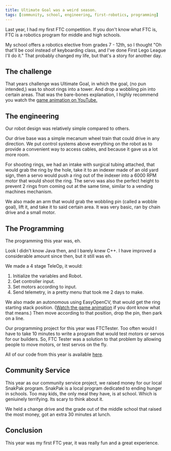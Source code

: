 ```yaml
---
title: Ultimate Goal was a weird season.
tags: [community, school, engineering, first-robotics, programming]
---
```


Last year, I had my first FTC competition. If you don't know what FTC is, FTC is a robotics program for middle and high schools.

My school offers a robotics elective from grades 7 - 12th, so I thought "Oh that'll be cool instead of keyboarding class, and I've done First Lego League I'll do it." That probably changed my life, but that's a story for another day. 

## The challenge
That years challenge was Ultimate Goal, in which the goal, (no pun intended,) was to shoot rings into a tower. And drop a wobbling pin into certain areas. That was the bare-bones explanation, I highly recommend you watch the [game animation on YouTube.](https://www.youtube.com/watch?v=k2pgPQgHQ28) 

## The engineering
Our robot design was relatively simple compared to others. 

Our drive base was a simple mecanum wheel train that could drive in any direction. We put control systems above everything on the robot as to provide a convenient way to access cables, and because it gave us a lot more room.

For shooting rings, we had an intake with surgical tubing attached, that would grab the ring by the hole, take it to an indexer made of an old yard sign, then a servo would push a ring out of the indexer into a 6000 RPM motor that would shoot the ring. The servo was also the perfect height to prevent 2 rings from coming out at the same time, similar to a vending machines mechanism.

We also made an arm that would grab the wobbling pin (called a wobble goal), lift it, and take it to said certain area. It was very basic, ran by chain drive and a small motor.

## The Programming
The programming this year was, eh. 

Look I didn't know Java then, and I barely knew C++. I have improved a considerable amount since then, but it still was eh.

We made a 4 stage TeleOp, it would:
1. Initialize the variables and Robot.
2. Get controller input.
3. Set motors according to input.
4. Send telemetry, in a pretty menu that took me 2 days to make.

We also made an autonomous using EasyOpenCV, that would get the ring starting stack position. ([Watch the game animation](https://www.youtube.com/watch?v=k2pgPQgHQ28) if you dont know what that means.) Then move according to that position, drop the pin, then park on a line.

Our programming project for this year was FTCTester. Too often would I have to take 10 minutes to write a program that would test motors or servos for our builders. So, FTC Tester was a solution to that problem by allowing people to move motors, or test servos on the fly.

All of our code from this year is available [here](https://github.com/ftc17191/ultimate-goal).

## Community Service

This year as our community service project, we raised money for our local SnakPak program. SnakPak is a local program dedicated to ending hunger in schools. Too may kids, the only meal they have, is at school. Which is geniuinely terrifying. Its scary to think about it.

We held a change drive and the grade out of the middle school that raised the most money, got an extra 30 minutes at lunch.

## Conclusion
This year was my first FTC year, it was really fun and a great experience.
